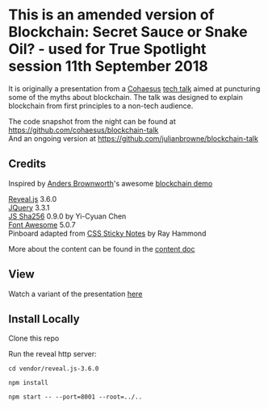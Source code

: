 
# This is an amended version of Blockchain: Secret Sauce or Snake Oil? - used for True Spotlight session 11th September 2018

It is originally a presentation from a [Cohaesus](https://cohaesus.co.uk/) [tech talk](https://www.eventbrite.co.uk/e/blockchain-secret-sauce-or-snake-oil-tickets-43202281186) aimed at puncturing some of the myths about blockchain. The talk was designed to explain blockchain from first principles to a non-tech audience.

The code snapshot from the night can be found at https://github.com/cohaesus/blockchain-talk   
And an ongoing version at https://github.com/julianbrowne/blockchain-talk   

## Credits

Inspired by [Anders Brownworth](https://github.com/anders94)'s awesome [blockchain demo](https://github.com/anders94/blockchain-demo)

[Reveal.js](https://revealjs.com/) 3.6.0  
[JQuery](https://jquery.com/) 3.3.1  
[JS Sha256](https://github.com/emn178/js-sha256.git) 0.9.0 by Yi-Cyuan Chen  
[Font Awesome](https://fontawesome.com) 5.0.7  
Pinboard adapted from [CSS Sticky Notes](https://github.com/rheh/CSS-Sticky-Notes.git) by Ray Hammond

More about the content can be found in the [content doc](content.md)

## View

Watch a variant of the presentation [here](https://julianbrowne.github.io/blockchain-talk)

## Install Locally

Clone this repo

Run the reveal http server:

`cd vendor/reveal.js-3.6.0`

`npm install`

`npm start -- --port=8001 --root=../..`


